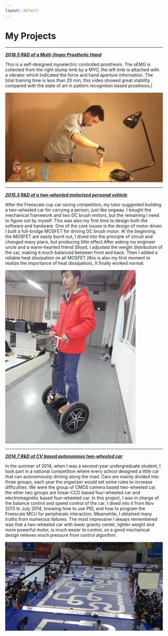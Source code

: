 ```yaml
---
layout: default
---
```


# My Projects
* * *
[_**2018.5 R&D of a Multi-finger Prosthetic Hand**_](https://www.youtube.com/watch?v=pflYb0izIks)

This is a self-designed myoelectric controlled prosthesis. The sEMG is collected from the right stump limb by a MYO, the left limb is attached with a vibrator which indicated the force and hand aperture information. The total training time is less than 20 min, this video showed great stability compared with the state of art in pattern recognition based prosthesis.|

![Multi-Finger_Hand](./picture/Multi-Finger_Hand.png)
* * *
[_**2015.3 R&D of a two-wheeled motorized personal vehicle**_](https://www.youtube.com/watch?v=EZ2f1EtyZls)

After the Freescale cup car racing competition, my tutor suggested building a two-wheeled car for carrying a person, just like segway. I bought the mechanical framework and two DC brush motors, but the remaining I need to figure out by myself. This was also my first time to design both the software and hardware. One of the core issues is the design of motor driver. I built a full-bridge MOSFET for driving DC brush motor. At the beginning, the MOSFET are easily burnt out, I dived into the principle of circuit and changed many plans, but producing little effect.After asking my engineer uncle and a warm-hearted friend Slloyd, I adjusted the weight distribution of the car, making it much balanced between front and back. Then I added a reliable heat dissipation on all MOSFET (this is also my first moment to realize the importance of heat dissipation), It finally worked normal.


![Segway](./picture/Segway.png)
* * *
[_**2014.7 R&D of CV based autonomous two-wheeled car**_](https://www.youtube.com/watch?v=Ga9hf_LiJlc)
	
In the summer of 2014, when I was a second-year undergraduate student, I took part in a national competition where every school designed a little car that can autonomously driving along the road. Cars are mainly divided into three groups, each year the organizer would set some rules to increase difficulties. We were the group of CMOS camera based two-wheeled car, the other two groups are linear-CCD based four-wheeled car and electromagnetic based four-wheeled car. In this project, I was in charge of the balance control and speed control of the car. I dived into it from Nov 2013 to July 2014, knowing how to use PID, and how to program the Freescale MCU for peripherals interaction. Meanwhile, I obtained many truths from numerous failures. The most impressive I always remembered was that a two-wheeled car with lower gravity center, lighter weight and more powerful motor, is much easier to control, so a good mechanical design relieves much pressure from control algorithm.

![Freescale](./picture/freescale.png)
